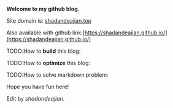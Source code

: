 **Welcome to my github blog.**

Site domain is: [shadandeajian.top](https://shadandeajian.top/)

Also available with github link:[https://shadandeajian.github.io/](https://shadandeajian.github.io/)

TODO:How to **build** this blog:[]()

TODO:How to **optimize** this blog:[]()

TODO:How to solve markdown problem:[]()

Hope you have fun here!

Edit by _shadandeajian_.